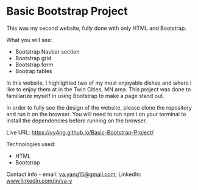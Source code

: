# Basic Bootstrap Project
This was my second website, fully done with only HTML and Bootstrap.

What you will see:
 - Bootstrap Navbar section
 - Bootstrap grid
 - Bootstrap form
 - Bootrap tables

In this website, I highlighted two of my most enjoyable dishes and where I like to enjoy them at in the Twin Cities, MN area. 
This project was done to familiarize myself in using Bootstrap to make a page stand out.

In order to fully see the design of the website, please clone the repository and run it on the browser.
You will need to run npm i on your terminal to install the dependencies before running on the browser.

Live URL: https://vy4ng.github.io/Basic-Bootstrap-Project/

Technologies used:
  - HTML
  - Bootstrap

Contact info - email: va.yang15@gmail.com; LinkedIn: www.linkedin.com/in/va-y
